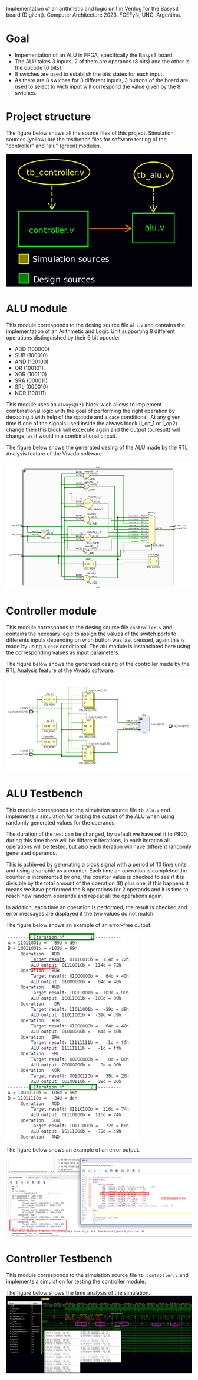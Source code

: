 Implementation of an arithmetic and logic unit in Verilog for the Basys3 board (Digilent). Computer Architecture 2023. FCEFyN, UNC, Argentina.

# Goal
- Impementation of an ALU in FPGA, specifically the Basys3 board.
- The ALU takes 3 inputs, 2 of them are operands (8 bits) and the other is the opcode (6 bits).
- 8 swiches are used to establish the bits states for each input.
- As there are 8 swiches for 3 different inputs, 3 buttons of the board are used to select to wich input will correspond the value given by the 8 swiches.

# Project structure

The figure below shows all the source files of this project. Simulation sources (yellow) are the testbench files for software testing of the "controller" and "alu" (green) modules.

![](https://github.com/francoriba/ALU_Basys3/blob/main/docs/esquema.png)

# ALU module
This module corresponds to the desing source file ``alu.v`` and contains the implementation of an Arithmetic and Logic Unit supporting 8 different operations distinguished by their 6 bit opcode:<br>
* ADD (100000)
* SUB (100010)
* AND (100100)
* OR  (100101)
* XOR (100110)
* SRA (000011)
* SRL (000010)
* NOR (100111)

This module uses an ``always@(*)`` block wich allows to implement combinational logic with the goal of performing the right operation by decoding it with help of the opcode and a ``case`` conditional. 
At any given time if one of the signals used inside the always block (i_op_1 or i_op2) change then this block will excecute again and the output (o_result) will change, as it would in a combinational circuit.

The figure below shows the generated desing of the ALU made by the RTL Analysis feature of the Vivado software. 

![](https://github.com/francoriba/ALU_Basys3/blob/main/docs/alu.png)

# Controller module
This module corresponds to the desing source file ``controller.v`` and contains the necesary logic to assign the values of the switch ports to differents inputs depending on wich button was last pressed, again this is made by using a ``case`` conditional. The alu module is instanciated here using the corresponding values as input parameters.

The figure below shows the generated desing of the controller made by the RTL Analysis feature of the Vivado software. 

![](https://github.com/francoriba/ALU_Basys3/blob/main/docs/controller.png)

# ALU Testbench
This module corresponds to the simulation source file ``tb_alu.v`` and implements a simulation for testing the output of the ALU when using randomly generated values for the operands.

The duration of the test can be changed, by default we have set it to #900, during this time there will be different iterations, in each iteration all operations will be tested, but also each iteration will have different randomly generated operands.

This is achieved by generating a clock signal with a period of 10 time units and using a variable as a counter. Each time an operation is completed the counter is incremented by one, the counter value is checked to see if it is divisible by the total amount of the operation (8) plus one, if this happens it means we have performed the 8 operations for 2 operands and it is time to reach new random operands and repeat all the operations again.

In addition, each time an operation is performed, the result is checked and error messages are displayed if the two values do not match.

The figure below shows an example of an error-free output.

![](https://github.com/francoriba/ALU_Basys3/blob/main/docs/tb_alu_errorfree.png)

The figure below shows an example of an error output.

![](https://github.com/francoriba/ALU_Basys3/blob/main/docs/tb_alu_error.png)

# Controller Testbench
This module corresponds to the simulation source file ``tb_controller.v`` and implements a simulation for testing the controller module.

The figure below shows the time analysis of the simulation.
![](https://github.com/francoriba/ALU_Basys3/blob/main/docs/time_analysis.png)